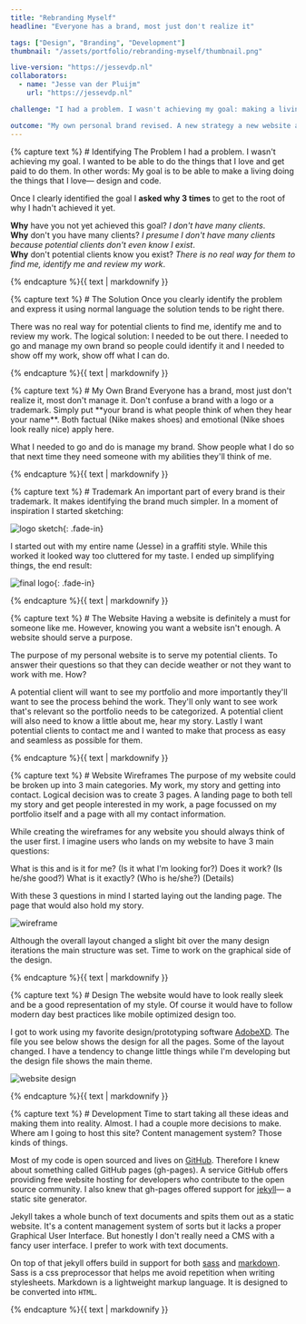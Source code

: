 ```yaml
---
title: "Rebranding Myself"
headline: "Everyone has a brand, most just don't realize it"

tags: ["Design", "Branding", "Development"]
thumbnail: "/assets/portfolio/rebranding-myself/thumbnail.png"

live-version: "https://jessevdp.nl"
collaborators:
  - name: "Jesse van der Pluijm"
    url: "https://jessevdp.nl"

challenge: "I had a problem. I wasn't achieving my goal: making a living doing the things that I love— programming & design."

outcome: "My own personal brand revised. A new strategy a new website and a new logo. A way to show off my work as I intended it."
---
```


<section class="fade-in">{% capture text %}
# Identifying The Problem
I had a problem. I wasn't achieving my goal. I wanted to be able to do the things that I love and get paid to do them. In other words: My goal is to be able to make a living doing the things that I love— design and code.

Once I clearly identified the goal I **asked why 3 times** to get to the root of why I hadn't achieved it yet.

**Why** have you not yet achieved this goal? *I don't have many clients*.  
**Why** don't you have many clients? *I presume I don't have many clients because potential clients don't even know I exist*.  
**Why** don't potential clients know you exist? *There is no real way for them to find me, identify me and review my work*.  

{% endcapture %}{{ text | markdownify }}</section>

<section class="fade-in">{% capture text %}
# The Solution
Once you clearly identify the problem and express it using normal language the solution tends to be right there.

There was no real way for potential clients to find me, identify me and to review my work. The logical solution: I needed to be out there. I needed to go and manage my own brand so people could identify it and I needed to show off my work, show off what I can do.

{% endcapture %}{{ text | markdownify }}</section>

<section class="fade-in">{% capture text %}
# My Own Brand
Everyone has a brand, most just don't realize it, most don't manage it. Don't confuse a brand with a logo or a trademark. Simply put **your brand is what people think of when they hear your name**. Both factual (Nike makes shoes) and emotional (Nike shoes look really nice) apply here.

What I needed to go and do is manage my brand. Show people what I do so that next time they need someone with my abilities they'll think of me.

{% endcapture %}{{ text | markdownify }}</section>

<section class="fade-in">{% capture text %}
# Trademark
An important part of every brand is their trademark. It makes identifying the brand much simpler. In a moment of inspiration I started sketching:

![logo sketch](/assets/portfolio/rebranding-myself/sketch.jpg){: .fade-in}

I started out with my entire name (Jesse) in a graffiti style. While this worked it looked way too cluttered for my taste. I ended up simplifying things, the end result:

![final logo](/assets/global/logo-circle.svg){: .fade-in}

{% endcapture %}{{ text | markdownify }}</section>

<section class="fade-in">{% capture text %}
# The Website
Having a website is definitely a must for someone like me. However, knowing you want a website isn't enough. A website should serve a purpose.

The purpose of my personal website is to serve my potential clients. To answer their questions so that they can decide weather or not they want to work with me. How?

A potential client will want to see my portfolio and more importantly they'll want to see the process behind the work. They'll only want to see work that's relevant so the portfolio needs to be categorized. A potential client will also need to know a little about me, hear my story. Lastly I want potential clients to contact me and I wanted to make that process as easy and seamless as possible for them.

{% endcapture %}{{ text | markdownify }}</section>

<section class="fade-in">{% capture text %}
# Website Wireframes
The purpose of my website could be broken up into 3 main categories. My work, my story and getting into contact. Logical decision was to create 3 pages. A landing page to both tell my story and get people interested in my work, a page focussed on my portfolio itself and a page with all my contact information.

While creating the wireframes for any website you should always think of the user first. I imagine users who lands on my website to have 3 main questions:

What is this and is it for me? (Is it what I'm looking for?) Does it work? (Is he/she good?) What is it exactly? (Who is he/she?) (Details)

With these 3 questions in mind I started laying out the landing page. The page that would also hold my story.

![wireframe](/assets/portfolio/rebranding-myself/wireframe.jpg)

Although the overall layout changed a slight bit over the many design iterations the main structure was set. Time to work on the graphical side of the design.

{% endcapture %}{{ text | markdownify }}</section>

<section class="fade-in">{% capture text %}
# Design
The website would have to look really sleek and be a good representation of my style. Of course it would have to follow modern day best practices like mobile optimized design too.

I got to work using my favorite design/prototyping software [AdobeXD](http://www.adobe.com/products/experience-design.html). The file you see below shows the design for all the pages. Some of the layout changed. I have a tendency to change little things while I'm developing but the design file shows the main theme.

![website design](/assets/portfolio/rebranding-myself/design.jpg)

{% endcapture %}{{ text | markdownify }}</section>

<section class="fade-in">{% capture text %}
# Development
Time to start taking all these ideas and making them into reality. Almost. I had a couple more decisions to make. Where am I going to host this site? Content management system? Those kinds of things.

Most of my code is open sourced and lives on [GitHub](https://github.com). Therefore I knew about something called GitHub pages (gh-pages). A service GitHub offers providing free website hosting for developers who contribute to the open source community. I also knew that gh-pages offered support for [jekyll](https://jekyllrb.com)— a static site generator.

Jekyll takes a whole bunch of text documents and spits them out as a static website. It's a content management system of sorts but it lacks a proper Graphical User Interface. But honestly I don't really need a CMS with a fancy user interface. I prefer to work with text documents.

On top of that jekyll offers build in support for both [sass](http://sass-lang.com/) and [markdown](https://en.wikipedia.org/wiki/Markdown). Sass is a css preprocessor that helps me avoid repetition when writing stylesheets. Markdown is a lightweight markup language. It is designed to be converted into `HTML`.

{% endcapture %}{{ text | markdownify }}</section>
